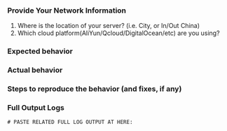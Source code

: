 ### Provide Your Network Information

1. Where is the location of your server? (i.e. City, or In/Out China)
1. Which cloud platform(AliYun/Qcloud/DigitalOcean/etc) are you using?

### Expected behavior



### Actual behavior



### Steps to reproduce the behavior (and fixes, if any)



### Full Output Logs
```shell
# PASTE RELATED FULL LOG OUTPUT AT HERE:


```
